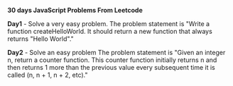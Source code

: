 **30 days JavaScript Problems From Leetcode**

**Day1** - Solve a very easy problem.
The problem statement is "Write a function createHelloWorld. It should return a new function that always returns "Hello World"."

**Day2** - Solve an easy problem
The problem statement is "Given an integer n, return a counter function. This counter function initially returns n and then returns 1 more than the previous value every subsequent time it is called (n, n + 1, n + 2, etc)."
